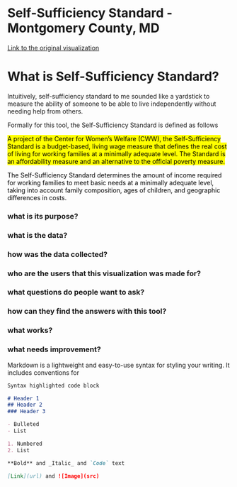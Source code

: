 # Self-Sufficiency Standard - Montgomery County, MD

[Link to the original visualization ](https://public.tableau.com/app/profile/countystat/viz/Self-SufficiencyStandard_FD3/Title)

# What is Self-Sufficiency Standard?


Intuitively, self-sufficiency standard to me sounded like a yardstick to measure the ability of someone to be able to live independently without needing help from others.


Formally for this tool, the Self-Sufficiency Standard is defined as follows

<mark>
A project of the Center for Women’s Welfare (CWW), the Self-Sufficiency Standard is a budget-based, living wage measure that defines the real cost of living for working families at a minimally adequate level. The Standard is an affordability measure and an alternative to the official poverty measure.

The Self-Sufficiency Standard determines the amount of income required for working families to meet basic needs at a minimally adequate level, taking into account family composition, ages of children, and geographic differences in costs.

</mark>






### what is its purpose?



### what is the data?



### how was the data collected?


### who are the users that this visualization was made for?


### what questions do people want to ask?


### how can they find the answers with this tool?


### what works?


### what needs improvement?

Markdown is a lightweight and easy-to-use syntax for styling your writing. It includes conventions for

```markdown
Syntax highlighted code block

# Header 1
## Header 2
### Header 3

- Bulleted
- List

1. Numbered
2. List

**Bold** and _Italic_ and `Code` text

[Link](url) and ![Image](src)
```


